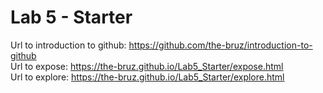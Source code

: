 # Lab 5 - Starter

Url to introduction to github: https://github.com/the-bruz/introduction-to-github  
Url to expose: https://the-bruz.github.io/Lab5_Starter/expose.html  
Url to explore: https://the-bruz.github.io/Lab5_Starter/explore.html  

